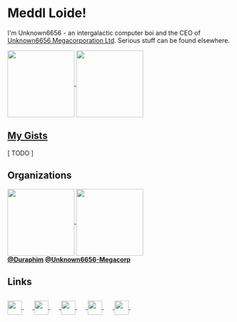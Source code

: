 <!--
<a href="https://github.com/unknown6656">
  <img align="center" src="https://user-images.githubusercontent.com/8807985/110307836-a9609800-7fff-11eb-96f7-fdb3b9ad809b.jpg" height="200"/>
</a>
-->
# Meddl Loide!
I'm Unknown6656 - an intergalactic computer boi and the CEO of <a href="https://github.com/Unknown6656-Megacorp">Unknown6656 Megacorporation Ltd</a>.
Serious stuff can be found elsewhere.

<a href="https://github.com/unknown6656">
  <img align="center" src="https://github-readme-stats.vercel.app/api?username=unknown6656&show_icons=true&include_all_commits=true&count_private=true" height="150"/>
</a>
<a href="https://github.com/unknown6656">
  <img align="center" src="https://github-readme-stats.vercel.app/api/top-langs/?username=unknown6656&layout=compact" height="150"/>
</a>

## [My Gists](https://gist.github.com/Unknown6656)
[ TODO ]

## Organizations
<a href="https://github.com/DuraPhilms">
  <img align="center" src="https://avatars.githubusercontent.com/u/32040528?s=200&v=4" height="150"/>
</a>
<a href="https://github.com/Unknown6656-Megacorp">
  <img align="center" src="https://avatars.githubusercontent.com/u/80210961?s=200&v=4" height="150"/>
</a>
<br/>
<b>
  <a href="https://github.com/DuraPhilms">@Duraphim</a>
  <a href="https://github.com/Unknown6656-Megacorp">@Unknown6656-Megacorp</a>
</b>

## Links
<a href="https://unknown6656.com" title="Unknown6656">
  <img align="center" src="https://www.iconfinder.com/icons/2190979/download/png/64" height="32"/>
</a>
<a href="#">
  <img src="data:image/png;base64,iVBORw0KGgoAAAANSUhEUgAAACgAAABACAQAAADCUP3RAAAALUlEQVR42u3MQREAAAwCoNm/9Er48iAAubIIhUKhUCgUCoVCoVAoFAqFwpXwAaZ+AEG4X77ZAAAAAElFTkSuQmCC" height="32"/>
</a>
<a href="https://twitter.com/unknown6656" title="Twitter | Unknown6656">
  <img align="center" src="https://www.iconfinder.com/icons/5279123/download/png/64" height="32"/>
</a>
<a href="#">
  <img src="data:image/png;base64,iVBORw0KGgoAAAANSUhEUgAAACgAAABACAQAAADCUP3RAAAALUlEQVR42u3MQREAAAwCoNm/9Er48iAAubIIhUKhUCgUCoVCoVAoFAqFwpXwAaZ+AEG4X77ZAAAAAElFTkSuQmCC" height="32"/>
</a>
<a href="https://youtube.com/unknown6656" title="YouTube | Unknown6656">
  <img align="center" src="https://www.iconfinder.com/icons/5279120/download/png/64" height="32"/>
</a>
<a href="#">
  <img src="data:image/png;base64,iVBORw0KGgoAAAANSUhEUgAAACgAAABACAQAAADCUP3RAAAALUlEQVR42u3MQREAAAwCoNm/9Er48iAAubIIhUKhUCgUCoVCoVAoFAqFwpXwAaZ+AEG4X77ZAAAAAElFTkSuQmCC" height="32"/>
</a>
<a href="https://instagram.com/realunknown6656" title="Instagram | Unknown6656">
  <img align="center" src="https://www.iconfinder.com/icons/5279112/download/png/64" height="32"/>
</a>
<a href="#">
  <img src="data:image/png;base64,iVBORw0KGgoAAAANSUhEUgAAACgAAABACAQAAADCUP3RAAAALUlEQVR42u3MQREAAAwCoNm/9Er48iAAubIIhUKhUCgUCoVCoVAoFAqFwpXwAaZ+AEG4X77ZAAAAAElFTkSuQmCC" height="32"/>
</a>
<a href="https://facebook.com/unknown6656" title="Facebook | Unknown6656">
  <img align="center" src="https://www.iconfinder.com/icons/5279111/download/png/64" height="32"/>
</a>
<a href="#">
  <img src="data:image/png;base64,iVBORw0KGgoAAAANSUhEUgAAACgAAABACAQAAADCUP3RAAAALUlEQVR42u3MQREAAAwCoNm/9Er48iAAubIIhUKhUCgUCoVCoVAoFAqFwpXwAaZ+AEG4X77ZAAAAAElFTkSuQmCC" height="32"/>
</a>
<!--
<a href="https://reddit.com/u/unknown6656" title="Plebbit | Unknown6656">
  <img align="center" src="https://www.iconfinder.com/icons/5279117/download/png/64" height="32"/>
</a>
-->
